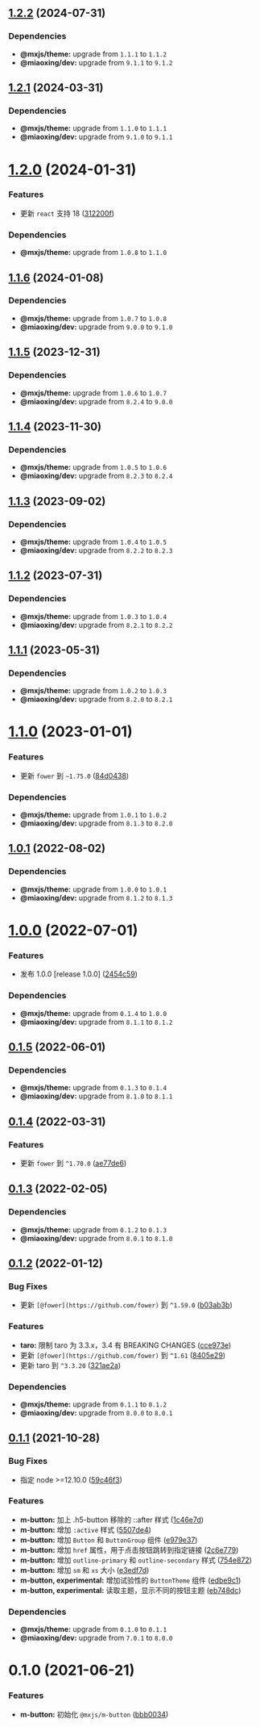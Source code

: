 ## [1.2.2](https://github.com/miaoxing/mxjs-m-button/compare/v1.2.1...v1.2.2) (2024-07-31)





### Dependencies

* **@mxjs/theme:** upgrade from `1.1.1` to `1.1.2`
* **@miaoxing/dev:** upgrade from `9.1.1` to `9.1.2`

## [1.2.1](https://github.com/miaoxing/mxjs-m-button/compare/v1.2.0...v1.2.1) (2024-03-31)





### Dependencies

* **@mxjs/theme:** upgrade from `1.1.0` to `1.1.1`
* **@miaoxing/dev:** upgrade from `9.1.0` to `9.1.1`

# [1.2.0](https://github.com/miaoxing/mxjs-m-button/compare/v1.1.6...v1.2.0) (2024-01-31)


### Features

* 更新 `react` 支持 18 ([312200f](https://github.com/miaoxing/mxjs-m-button/commit/312200ffcd9233c42de054bb2ab3ecc212d26686))





### Dependencies

* **@mxjs/theme:** upgrade from `1.0.8` to `1.1.0`

## [1.1.6](https://github.com/miaoxing/mxjs-m-button/compare/v1.1.5...v1.1.6) (2024-01-08)





### Dependencies

* **@mxjs/theme:** upgrade from `1.0.7` to `1.0.8`
* **@miaoxing/dev:** upgrade from `9.0.0` to `9.1.0`

## [1.1.5](https://github.com/miaoxing/mxjs-m-button/compare/v1.1.4...v1.1.5) (2023-12-31)





### Dependencies

* **@mxjs/theme:** upgrade from `1.0.6` to `1.0.7`
* **@miaoxing/dev:** upgrade from `8.2.4` to `9.0.0`

## [1.1.4](https://github.com/miaoxing/mxjs-m-button/compare/v1.1.3...v1.1.4) (2023-11-30)





### Dependencies

* **@mxjs/theme:** upgrade from `1.0.5` to `1.0.6`
* **@miaoxing/dev:** upgrade from `8.2.3` to `8.2.4`

## [1.1.3](https://github.com/miaoxing/mxjs-m-button/compare/v1.1.2...v1.1.3) (2023-09-02)





### Dependencies

* **@mxjs/theme:** upgrade from `1.0.4` to `1.0.5`
* **@miaoxing/dev:** upgrade from `8.2.2` to `8.2.3`

## [1.1.2](https://github.com/miaoxing/mxjs-m-button/compare/v1.1.1...v1.1.2) (2023-07-31)





### Dependencies

* **@mxjs/theme:** upgrade from `1.0.3` to `1.0.4`
* **@miaoxing/dev:** upgrade from `8.2.1` to `8.2.2`

## [1.1.1](https://github.com/miaoxing/mxjs-m-button/compare/v1.1.0...v1.1.1) (2023-05-31)





### Dependencies

* **@mxjs/theme:** upgrade from `1.0.2` to `1.0.3`
* **@miaoxing/dev:** upgrade from `8.2.0` to `8.2.1`

# [1.1.0](https://github.com/miaoxing/mxjs-m-button/compare/v1.0.1...v1.1.0) (2023-01-01)


### Features

* 更新 `fower` 到 `~1.75.0` ([84d0438](https://github.com/miaoxing/mxjs-m-button/commit/84d043856755651b290c2145f868ddaabbab8f3c))





### Dependencies

* **@mxjs/theme:** upgrade from `1.0.1` to `1.0.2`
* **@miaoxing/dev:** upgrade from `8.1.3` to `8.2.0`

## [1.0.1](https://github.com/miaoxing/mxjs-m-button/compare/v1.0.0...v1.0.1) (2022-08-02)





### Dependencies

* **@mxjs/theme:** upgrade from `1.0.0` to `1.0.1`
* **@miaoxing/dev:** upgrade from `8.1.2` to `8.1.3`

# [1.0.0](https://github.com/miaoxing/mxjs-m-button/compare/v0.1.5...v1.0.0) (2022-07-01)


### Features

* 发布 1.0.0 [release 1.0.0] ([2454c59](https://github.com/miaoxing/mxjs-m-button/commit/2454c59749320dcf3af687a300dd6c8717566d1e))





### Dependencies

* **@mxjs/theme:** upgrade from `0.1.4` to `1.0.0`
* **@miaoxing/dev:** upgrade from `8.1.1` to `8.1.2`

## [0.1.5](https://github.com/miaoxing/mxjs-m-button/compare/v0.1.4...v0.1.5) (2022-06-01)





### Dependencies

* **@mxjs/theme:** upgrade from `0.1.3` to `0.1.4`
* **@miaoxing/dev:** upgrade from `8.1.0` to `8.1.1`

## [0.1.4](https://github.com/miaoxing/mxjs-m-button/compare/v0.1.3...v0.1.4) (2022-03-31)


### Features

* 更新 `fower` 到 `^1.70.0` ([ae77de6](https://github.com/miaoxing/mxjs-m-button/commit/ae77de6ba769031608ed1b2a165c8b766edeafdb))

## [0.1.3](https://github.com/miaoxing/mxjs-m-button/compare/v0.1.2...v0.1.3) (2022-02-05)





### Dependencies

* **@mxjs/theme:** upgrade from `0.1.2` to `0.1.3`
* **@miaoxing/dev:** upgrade from `8.0.1` to `8.1.0`

## [0.1.2](https://github.com/miaoxing/mxjs-m-button/compare/v0.1.1...v0.1.2) (2022-01-12)


### Bug Fixes

* 更新 `[@fower](https://github.com/fower)` 到 `^1.59.0` ([b03ab3b](https://github.com/miaoxing/mxjs-m-button/commit/b03ab3bd1747f5339e72732005a285d625d8da02))


### Features

* **taro:** 限制 taro 为 3.3.x，3.4 有 BREAKING CHANGES ([cce973e](https://github.com/miaoxing/mxjs-m-button/commit/cce973ed0ad99868f65b4036bfbec8aedac011a1))
* 更新 `[@fower](https://github.com/fower)` 到 `^1.61` ([8405e29](https://github.com/miaoxing/mxjs-m-button/commit/8405e29debe0d60cbaa0303e6f51100ff2a3c9cb))
* 更新 taro 到 `^3.3.20` ([321ae2a](https://github.com/miaoxing/mxjs-m-button/commit/321ae2ad8ecfaa39ab595ce0104730382e210ff0))





### Dependencies

* **@mxjs/theme:** upgrade from `0.1.1` to `0.1.2`
* **@miaoxing/dev:** upgrade from `8.0.0` to `8.0.1`

## [0.1.1](https://github.com/miaoxing/mxjs-m-button/compare/v0.1.0...v0.1.1) (2021-10-28)


### Bug Fixes

* 指定 node >=12.10.0 ([59c46f3](https://github.com/miaoxing/mxjs-m-button/commit/59c46f3ec2dc038843fc39c2ffcc9ba07bdf12ab))


### Features

* **m-button:** 加上 .h5-button 移除的 ::after 样式 ([1c46e7d](https://github.com/miaoxing/mxjs-m-button/commit/1c46e7dc2641a47a577abbafe500bef89afaabaa))
* **m-button:** 增加 `:active` 样式 ([5507de4](https://github.com/miaoxing/mxjs-m-button/commit/5507de41dc0b01882724bb65c950a2cf5603f202))
* **m-button:** 增加 `Button` 和 `ButtonGroup` 组件 ([e979e37](https://github.com/miaoxing/mxjs-m-button/commit/e979e37e3a201297f6d750e7eba1b8c6875b4fea))
* **m-button:** 增加 `href` 属性，用于点击按钮跳转到指定链接 ([2c6e779](https://github.com/miaoxing/mxjs-m-button/commit/2c6e7799d4fc104cd53d6721e006c603eb956a7c))
* **m-button:** 增加 `outline-primary` 和 `outline-secondary` 样式 ([754e872](https://github.com/miaoxing/mxjs-m-button/commit/754e8725f645306d4300b8a542bd090c00f8b256))
* **m-button:** 增加 `sm` 和 `xs` 大小 ([e3edf7d](https://github.com/miaoxing/mxjs-m-button/commit/e3edf7dcf5ca342b93ae90165d34aed22029c7bd))
* **m-button, experimental:** 增加试验性的 `ButtonTheme` 组件 ([edbe9c1](https://github.com/miaoxing/mxjs-m-button/commit/edbe9c1f3a79c7e3441f732540544e9e640c0de8))
* **m-button, experimental:** 读取主题，显示不同的按钮主题 ([eb748dc](https://github.com/miaoxing/mxjs-m-button/commit/eb748dcbd04a3cef60f735efdb25635237b4834e))





### Dependencies

* **@mxjs/theme:** upgrade from `0.1.0` to `0.1.1`
* **@miaoxing/dev:** upgrade from `7.0.1` to `8.0.0`

# 0.1.0 (2021-06-21)


### Features

* **m-button:** 初始化 `@mxjs/m-button` ([bbb0034](https://github.com/miaoxing/mxjs-m-button/commit/bbb00342305609581211c9eb2f733652bafe20fa))
